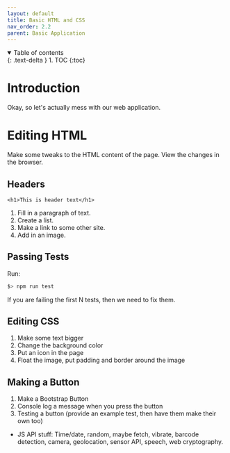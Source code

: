 ```yaml
---
layout: default
title: Basic HTML and CSS
nav_order: 2.2
parent: Basic Application
---
```


<details open markdown="block">
  <summary>
    Table of contents
  </summary>
  {: .text-delta }
1. TOC
{:toc}
</details>

# Introduction

Okay, so let's actually mess with our web application.

# Editing HTML

Make some tweaks to the HTML content of the page. View the changes in the browser.

## Headers

```tsx
<h1>This is header text</h1>
```

1. Fill in a paragraph of text.
2. Create a list.
3. Make a link to some other site.
4. Add in an image.

## Passing Tests

Run:

```sh
$> npm run test
```

If you are failing the first N tests, then we need to fix them.

## Editing CSS

1. Make some text bigger
2. Change the background color
3. Put an icon in the page
4. Float the image, put padding and border around the image

## Making a Button

1. Make a Bootstrap Button
2. Console log a message when you press the button
3. Testing a button (provide an example test, then have them make their own too)

* JS API stuff: Time/date, random, maybe fetch, vibrate, barcode detection, camera, geolocation, sensor API, speech, web cryptography.

